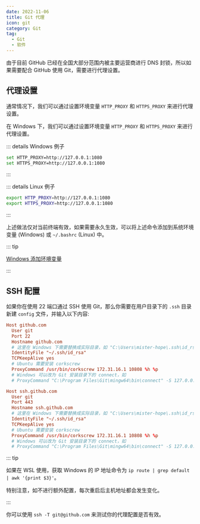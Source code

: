 ```yaml
---
date: 2022-11-06
title: Git 代理
icon: git
category: Git
tag:
  - Git
  - 软件
---
```


由于目前 GitHub 已经在全国大部分范围内被主要运营商进行 DNS 封锁，所以如果需要配合 GitHub 使用 Git，需要进行代理设置。

## 代理设置

通常情况下，我们可以通过设置环境变量 `HTTP_PROXY` 和 `HTTPS_PROXY` 来进行代理设置。

在 Windows 下，我们可以通过设置环境变量 `HTTP_PROXY` 和 `HTTPS_PROXY` 来进行代理设置。

::: details Windows 例子

```bash
set HTTP_PROXY=http://127.0.0.1:1080
set HTTPS_PROXY=http://127.0.0.1:1080
```

:::

::: details Linux 例子

```bash
export HTTP_PROXY=http://127.0.0.1:1080
export HTTPS_PROXY=http://127.0.0.1:1080
```

:::

上述做法仅对当前终端有效，如果需要永久生效，可以将上述命令添加到系统环境变量 (Windows) 或 `~/.bashrc` (Linux) 中。

::: tip

[Windows 添加环境变量](../../code/windows/env-variable.md)

:::

## SSH 配置

如果你在使用 22 端口通过 SSH 使用 Git，那么你需要在用户目录下的 `.ssh` 目录新建 `config` 文件，并输入以下内容:

```conf
Host github.com
  User git
  Port 22
  Hostname github.com
  # 这里在 Windows 下需要替换成实际目录，如 "C:\Users\mister-hope\.ssh\id_rsa"
  IdentityFile "~/.ssh/id_rsa"
  TCPKeepAlive yes
  # Ubuntu 需要安装 corkscrew
  ProxyCommand /usr/bin/corkscrew 172.31.16.1 10808 %h %p
  # Windows 可以改为 Git 安装目录下的 connect，如
  # ProxyCommand "C:\Program Files\Git\mingw64\bin\connect" -S 127.0.0.1:10808 -a none %h %p

Host ssh.github.com
  User git
  Port 443
  Hostname ssh.github.com
  # 这里在 Windows 下需要替换成实际目录，如 "C:\Users\mister-hope\.ssh\id_rsa"
  IdentityFile "~/.ssh/id_rsa"
  TCPKeepAlive yes
  # Ubuntu 需要安装 corkscrew
  ProxyCommand /usr/bin/corkscrew 172.31.16.1 10808 %h %p
  # Windows 可以改为 Git 安装目录下的 connect，如
  # ProxyCommand "C:\Program Files\Git\mingw64\bin\connect" -S 127.0.0.1:10808 -a none %h %p

```

::: tip

如果在 WSL 使用，获取 Windows 的 IP 地址命令为 `ip route | grep default | awk '{print $3}'`。

特别注意，如不进行额外配置，每次重启后主机地址都会发生变化。

:::

你可以使用 `ssh -T git@github.com` 来测试你的代理配置是否有效。
